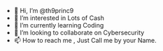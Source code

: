 - 👋 Hi, I’m @th9princ9
- 👀 I’m interested in Lots of Cash
- 🌱 I’m currently learning Coding
- 💞️ I’m looking to collaborate on Cybersecurity
- 📫 How to reach me , Just Call me by your Name.

<!---
th9princ9/th9princ9 is a ✨ special ✨ repository because its `README.md` (this file) appears on your GitHub profile.
You can click the Preview link to take a look at your changes.
--->

